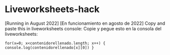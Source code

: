 # Liveworksheets-hack
[Running in August 2022]
[En funcionamiento en agosto de 2022]
Copy and paste this in liveworksheets console:
Copie y pegue esto en la consola del liveworksheets:
```
for(x=0; x<contenidorellenado.length; x++) { console.log(contenidorellenado[x][0]) }
```
